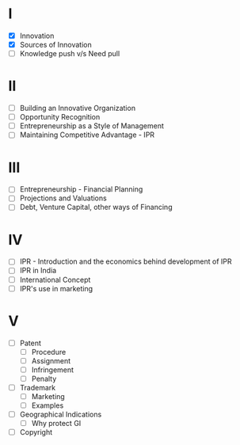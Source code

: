 # I
- [x] Innovation
- [x] Sources of Innovation
- [ ] Knowledge push v/s Need pull
# II
- [ ] Building an Innovative Organization
- [ ] Opportunity Recognition
- [ ] Entrepreneurship as a Style of Management
- [ ] Maintaining Competitive Advantage - IPR
# III
- [ ] Entrepreneurship - Financial Planning
- [ ] Projections and Valuations
- [ ] Debt, Venture Capital, other ways of Financing
# IV
- [ ] IPR - Introduction and the economics behind development of IPR
- [ ] IPR in India
- [ ] International Concept
- [ ] IPR's use in marketing
# V
- [ ] Patent
	- [ ] Procedure
	- [ ] Assignment
	- [ ] Infringement
	- [ ] Penalty
- [ ] Trademark
	- [ ] Marketing
	- [ ] Examples
- [ ] Geographical Indications
	- [ ] Why protect GI
- [ ] Copyright
